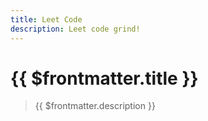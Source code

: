 ```yaml
---
title: Leet Code
description: Leet code grind!
---
```


# {{ $frontmatter.title }}

> {{ $frontmatter.description }}
